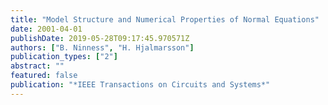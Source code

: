 ```yaml
---
title: "Model Structure and Numerical Properties of Normal Equations"
date: 2001-04-01
publishDate: 2019-05-28T09:17:45.970571Z
authors: ["B. Ninness", "H. Hjalmarsson"]
publication_types: ["2"]
abstract: ""
featured: false
publication: "*IEEE Transactions on Circuits and Systems*"
---
```


